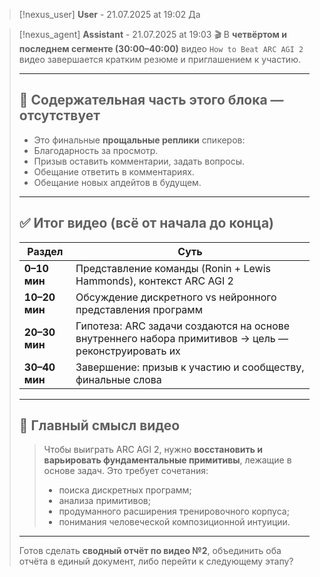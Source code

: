 >[!nexus_user] **User** - 21.07.2025 at 19:02
> Да
<!-- UID: 812bd1ee-fc82-431b-9609-7c5b322186e0 -->




>[!nexus_agent] **Assistant** - 21.07.2025 at 19:03
> 🎬 В **четвёртом и последнем сегменте (30:00–40:00)** видео `How to Beat ARC AGI 2` видео завершается кратким резюме и приглашением к участию.
> 
> ---
> 
> ## 🧠 Содержательная часть этого блока — отсутствует
> 
> - Это финальные **прощальные реплики** спикеров:
>  - Благодарность за просмотр.
>  - Призыв оставить комментарии, задать вопросы.
>  - Обещание ответить в комментариях.
>  - Обещание новых апдейтов в будущем.
> 
> ---
> 
> ## ✅ Итог видео (всё от начала до конца)
> 
> | Раздел | Суть |
> |--------|------|
> | **0–10 мин** | Представление команды (Ronin + Lewis Hammonds), контекст ARC AGI 2 |
> | **10–20 мин** | Обсуждение дискретного vs нейронного представления программ |
> | **20–30 мин** | Гипотеза: ARC задачи создаются на основе внутреннего набора примитивов → цель — реконструировать их |
> | **30–40 мин** | Завершение: призыв к участию и сообществу, финальные слова |
> 
> ---
> 
> ## 📌 Главный смысл видео
> 
> > Чтобы выиграть ARC AGI 2, нужно **восстановить и варьировать фундаментальные примитивы**, лежащие в основе задач. Это требует сочетания:
> > - поиска дискретных программ;
> > - анализа примитивов;
> > - продуманного расширения тренировочного корпуса;
> > - понимания человеческой композиционной интуиции.
> 
> ---
> 
> Готов сделать **сводный отчёт по видео №2**, объединить оба отчёта в единый документ, либо перейти к следующему этапу?
<!-- UID: 6530d295-1bb2-48bc-b421-323243c4fd1e -->
